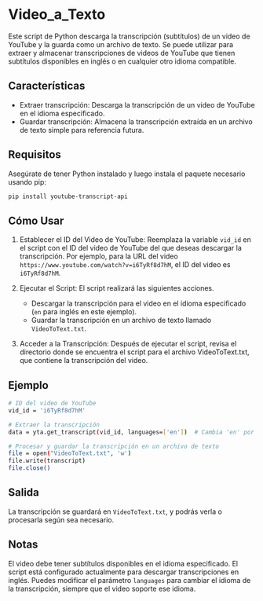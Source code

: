 # Video_a_Texto
Este script de Python descarga la transcripción (subtítulos) de un video de YouTube y la guarda como un archivo de texto. Se puede utilizar para extraer y almacenar transcripciones de videos de YouTube que tienen subtítulos disponibles en inglés o en cualquier otro idioma compatible.

## Características
  * Extraer transcripción: Descarga la transcripción de un video de YouTube en el idioma especificado.
  * Guardar transcripción: Almacena la transcripción extraída en un archivo de texto simple para referencia futura.

## Requisitos
Asegúrate de tener Python instalado y luego instala el paquete necesario usando pip:

```bash
pip install youtube-transcript-api
```

## Cómo Usar
1. Establecer el ID del Video de YouTube: Reemplaza la variable `vid_id` en el script con el ID del video de YouTube del que deseas descargar la transcripción. Por ejemplo, para la URL del video `https://www.youtube.com/watch?v=i6TyRf8d7hM`, el ID del video es `i6TyRf8d7hM`.

2. Ejecutar el Script: El script realizará las siguientes acciones.
   * Descargar la transcripción para el video en el idioma especificado (`en` para inglés en este ejemplo).
   * Guardar la transcripción en un archivo de texto llamado `VideoToText.txt`.
     
3. Acceder a la Transcripción: Después de ejecutar el script, revisa el directorio donde se encuentra el script para el archivo VideoToText.txt, que contiene la transcripción del video.

## Ejemplo
```bash
# ID del video de YouTube
vid_id = 'i6TyRf8d7hM'

# Extraer la transcripción
data = yta.get_transcript(vid_id, languages=['en'])  # Cambia 'en' por otro idioma si es necesario

# Procesar y guardar la transcripción en un archivo de texto
file = open("VideoToText.txt", 'w')
file.write(transcript)
file.close()
```

## Salida
La transcripción se guardará en `VideoToText.txt`, y podrás verla o procesarla según sea necesario.

## Notas
El video debe tener subtítulos disponibles en el idioma especificado.
El script está configurado actualmente para descargar transcripciones en inglés. Puedes modificar el parámetro `languages` para cambiar el idioma de la transcripción, siempre que el video soporte ese idioma.

